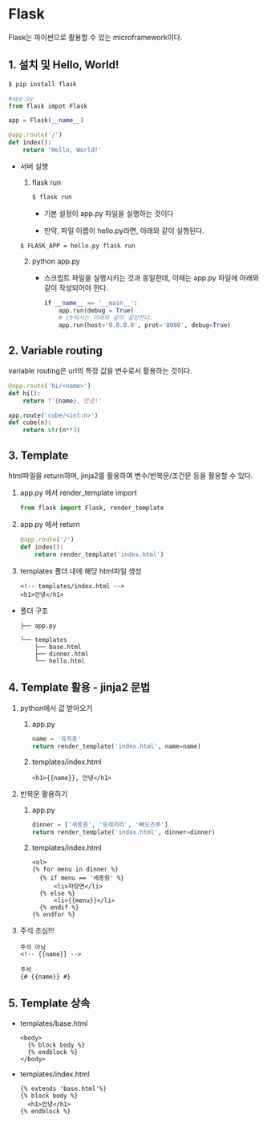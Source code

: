 # Flask

Flask는 파이썬으로 활용할 수 있는 microframework이다.

## 1. 설치 및 Hello, World!

```bash
$ pip install flask
```

```python
#app.py
from flask impot Flask

app = Flask(__name__)

@app.route('/')
def index():
    return 'Hello, World!'
```

* 서버 실행

  1. flask run

     ```bash
     $ flask run
     ```

     * 기본 설정이 app.py 파일을 실행하는 것이다

     * 만약, 파일 이름이 hello.py라면, 아래와 같이 실행된다.

  ```bash
  $ FLASK_APP = hello.py flask run
  ```

  2. python app.py

     * 스크립트 파일을 실행시키는 것과 동일한데, 이때는 app.py 파일에 아래와 같이 작성되어야 한다.

       ```python
       if __name__ == '__main__':
           app.run(debug = True)
           # c9에서는 아래와 같이 설정한다.
           app.run(host='0.0.0.0', prot='8080', debug=True)
       ```

## 2. Variable routing

variable routing은 url의 특정 값을 변수로서 활용하는 것이다.

```python
@app.route('hi/<name>')
def hi():
    return f'{name}, 안녕!'

app.route('cube/<int:n>')
def cube(n):
    return str(n**3)
```

## 3. Template

html파일을 return하며, jinja2를 활용하여 변수/반복문/조건문 등을 활용할 수 있다.

1. app.py 에서 render_template import

   ```python
   from flask import Flask, render_template
   ```

2. app.py 에서 return

   ``` python
   @app.route('/')
   def index():
       return render_template('index.html')
   ```

3. templates 폴더 내에 해당 html파일 생성

   ```jinja2
   <!-- templates/index.html -->
   <h1>안녕</h1>
   ```

* 폴더 구조

  ```
  ├── app.py
  
  └── templates
      ├── base.html
      ├── dinner.html
      └── hello.html
  ```

## 4. Template 활용 - jinja2 문법

1. python에서 값 받아오기

    1. app.py

       ```python
       name = '유지훈'
       return render_template('index.html', name=name)
       ```

   2. templates/index.html

      ```jinja2
      <h1>{{name}}, 안녕</h1>
      ```

2. 반복문 활용하기

   1. app.py

      ```python
      dinner = ['세종원', '또래끼리', '빠오즈푸']
      return render_template('index.html', dinner=dinner)
      ```

   2. templates/index.html

      ```jinja2
      <ol>
      {% for menu in dinner %}
      	{% if menu == '세종원' %}
      		<li>자장면</li>
      	{% else %}
      		<li>{{menu}}</li>
      	{% endif %}
      {% endfor %}
      ```

3. 주석 조심!!!

   ```jinja2
   주석 아님
   <!-- {{name}} -->
   
   주석
   {# {{name}} #}
   ```

## 5. Template 상속

* templates/base.html

  ``` jinja2
  <body>
  	{% block body %}
  	{% endblock %}
  </body>
  ```

* templates/index.html

  ```jinja2
  {% extends 'base.html'%}
  {% block body %}
  	<h1>안녕</h1>
  {% endblock %}
  ```

  







